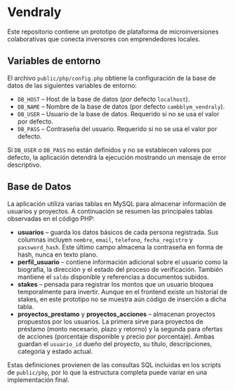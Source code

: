 # Vendraly

Este repositorio contiene un prototipo de plataforma de microinversiones colaborativas que conecta inversores con emprendedores locales.

## Variables de entorno

El archivo `public/php/config.php` obtiene la configuración de la base de datos de las siguientes variables de entorno:

* `DB_HOST` – Host de la base de datos (por defecto `localhost`).
* `DB_NAME` – Nombre de la base de datos (por defecto `cambblym_vendraly`).
* `DB_USER` – Usuario de la base de datos. Requerido si no se usa el valor por defecto.
* `DB_PASS` – Contraseña del usuario. Requerido si no se usa el valor por defecto.

Si `DB_USER` o `DB_PASS` no están definidos y no se establecen valores por defecto, la aplicación detendrá la ejecución mostrando un mensaje de error descriptivo.

## Base de Datos

La aplicación utiliza varias tablas en MySQL para almacenar información de usuarios y proyectos. A continuación se resumen las principales tablas observadas en el código PHP:

* **usuarios** – guarda los datos básicos de cada persona registrada. Sus columnas incluyen `nombre`, `email`, `telefono`, `fecha_registro` y `password_hash`. Este último campo almacena la contraseña en forma de hash, nunca en texto plano.
* **perfil_usuario** – contiene información adicional sobre el usuario como la biografía, la dirección y el estado del proceso de verificación. También mantiene el `saldo` disponible y referencias a documentos subidos.
* **stakes** – pensada para registrar los montos que un usuario bloquea temporalmente para invertir. Aunque en el frontend existe un historial de stakes, en este prototipo no se muestra aún código de inserción a dicha tabla.
* **proyectos_prestamo** y **proyectos_acciones** – almacenan proyectos propuestos por los usuarios. La primera sirve para proyectos de préstamo (monto necesario, plazo y retorno) y la segunda para ofertas de acciones (porcentaje disponible y precio por porcentaje). Ambas guardan el `usuario_id` dueño del proyecto, su título, descripciones, categoría y estado actual.

Estas definiciones provienen de las consultas SQL incluidas en los scripts de `public/php`, por lo que la estructura completa puede variar en una implementación final.
